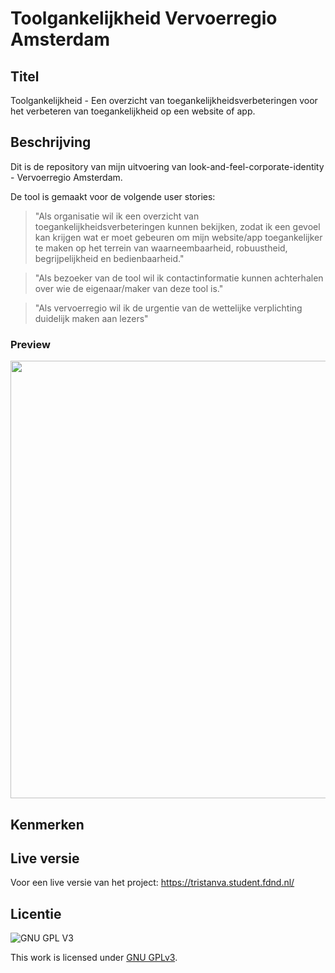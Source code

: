 # Toolgankelijkheid Vervoerregio Amsterdam

## Titel
Toolgankelijkheid - Een overzicht van toegankelijkheidsverbeteringen voor het verbeteren van toegankelijkheid op een website of app.

## Beschrijving
Dit is de repository van mijn uitvoering van look-and-feel-corporate-identity - Vervoerregio Amsterdam.

De tool is gemaakt voor de volgende user stories: 
> "Als organisatie wil ik een overzicht van toegankelijkheidsverbeteringen kunnen bekijken, zodat ik een gevoel kan krijgen wat er moet gebeuren om mijn website/app toegankelijker te maken op het terrein van waarneembaarheid, robuustheid, begrijpelijkheid en bedienbaarheid."

> "Als bezoeker van de tool wil ik contactinformatie kunnen achterhalen over wie de eigenaar/maker van deze tool is."

> "Als vervoerregio wil ik de urgentie van de wettelijke verplichting duidelijk maken aan lezers"

### Preview
<img src="https://user-images.githubusercontent.com/43402897/206234525-ac75416d-715a-4c9d-844c-ecbc13acdb71.png" width=700>

## Kenmerken
<!-- Bij Kenmerken staat welke technieken zijn gebruikt en hoe. Wat is de HTML structuur? Wat zijn de belangrijkste dingen in CSS? Wat is er met Javascript gedaan en hoe? Misschien heb je een framwork of library gebruikt? -->

## Live versie
Voor een live versie van het project: https://tristanva.student.fdnd.nl/

## Licentie

![GNU GPL V3](https://www.gnu.org/graphics/gplv3-127x51.png)

This work is licensed under [GNU GPLv3](./LICENSE).
